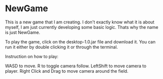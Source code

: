 # NewGame
This is a new game that I am creating. I don't exactly know what it is about myself, I am just currently developing 
some basic logic. Thats why the name is just NewGame.

To play the game, click on the desktop-1.0.jar file and download it.
You can run it either by double clicking it or through the terminal.

Instruction on how to play:

WASD to move.
R to toggle camera follow.
LeftShift to move camera to player.
Right Click and Drag to move camera around the field.

